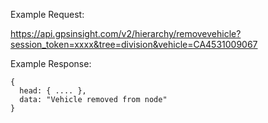 Example Request:

https://api.gpsinsight.com/v2/hierarchy/removevehicle?session_token=xxxx&tree=division&vehicle=CA4531009067

Example Response:

    {
      head: { .... },
      data: "Vehicle removed from node"
    }
